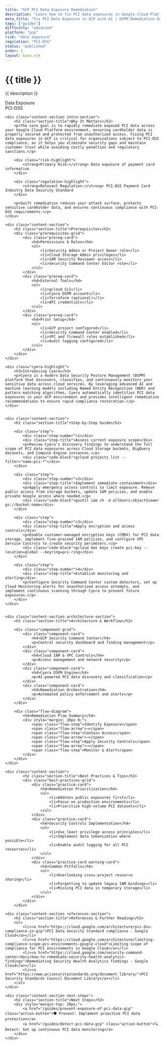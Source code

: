 ```yaml
---
title: "GCP PCI Data Exposure Remediation"
description: "Learn how to fix PCI data exposures in Google Cloud Platform environments. Follow step-by-step guidance for PCI-DSS compliance and security."
meta_title: "Fix PCI Data Exposure in GCP with AI | DSPM Remediation Guide"
tags: ["guides"]
difficulty: "advanced"
platform: "gcp"
risk: "data exposure"
regulation: "PCI-DSS"
status: "published"
order: 1
layout: base.njk
---
```


<div class="container">
    <div class="header">
        <h1>{{ title }}</h1>
        <p>{{ description }}</p>
        <div class="badge">Data Exposure</div>
        <div class="badge regulation">PCI-DSS</div>
    </div>

    <div class="content-section intro-section">
        <h2 class="section-title">Why It Matters</h2>
        <p>The core goal is to rapidly remediate exposed PCI data across your Google Cloud Platform environment, ensuring cardholder data is properly secured and protected from unauthorized access. Fixing PCI data exposures in GCP is critical for organizations subject to PCI-DSS compliance, as it helps you eliminate security gaps and maintain customer trust while avoiding costly penalties and regulatory sanctions.</p>
        
        <div class="risk-highlight">
            <strong>Primary Risk:</strong> Data exposure of payment card information
        </div>
        
        <div class="regulation-highlight">
            <strong>Relevant Regulation:</strong> PCI-DSS Payment Card Industry Data Security Standard
        </div>
        
        <p>Swift remediation reduces your attack surface, protects sensitive cardholder data, and ensures continuous compliance with PCI-DSS requirements.</p>
    </div>

    <div class="content-section">
        <h2 class="section-title">Prerequisites</h2>
        <div class="prerequisites-grid">
            <div class="prereq-card">
                <h4>Permissions & Roles</h4>
                <ul>
                    <li>Security Admin or Project Owner role</li>
                    <li>Cloud Storage Admin privileges</li>
                    <li>IAM Security Reviewer access</li>
                    <li>Security Command Center Editor role</li>
                </ul>
            </div>
            <div class="prereq-card">
                <h4>External Tools</h4>
                <ul>
                    <li>gcloud CLI</li>
                    <li>Cyera DSPM account</li>
                    <li>Terraform (optional)</li>
                    <li>API credentials</li>
                </ul>
            </div>
            <div class="prereq-card">
                <h4>Prior Setup</h4>
                <ul>
                    <li>GCP project configured</li>
                    <li>Security Command Center enabled</li>
                    <li>VPC and firewall rules established</li>
                    <li>Audit logging configured</li>
                </ul>
            </div>
        </div>
    </div>
	
    <div class="cyera-highlight">
        <h3>Introducing Cyera</h3>
        <p>Cyera is a modern Data Security Posture Management (DSPM) platform that discovers, classifies, and continuously monitors your sensitive data across cloud services. By leveraging advanced AI and machine learning models including Named Entity Recognition (NER) and pattern matching algorithms, Cyera automatically identifies PCI data exposures in your GCP environment and provides intelligent remediation recommendations to ensure rapid compliance restoration.</p>
    </div>
	

    <div class="content-section">
        <h2 class="section-title">Step-by-Step Guide</h2>
        
        <div class="step">
            <div class="step-number">1</div>
            <div class="step-title">Assess current exposure scope</div>
            <p>Review Cyera's discovery findings to understand the full scope of PCI data exposures across Cloud Storage buckets, BigQuery datasets, and Compute Engine instances.</p>
            <div class="code-block">gcloud projects list --filter="name:pci-*"</div>
        </div>

        <div class="step">
            <div class="step-number">2</div>
            <div class="step-title">Implement immediate containment</div>
            <p>Apply emergency access controls to limit exposure. Remove public access from storage buckets, update IAM policies, and enable private Google access where needed.</p>
            <div class="code-block">gsutil iam ch -d allUsers:objectViewer gs://bucket-name</div>
        </div>

        <div class="step">
            <div class="step-number">3</div>
            <div class="step-title">Apply encryption and access controls</div>
            <p>Enable customer-managed encryption keys (CMEK) for PCI data storage, implement fine-grained IAM policies, and configure VPC Service Controls to create security perimeters.</p>
            <div class="code-block">gcloud kms keys create pci-key --location=global --keyring=pci-ring</div>
        </div>

        <div class="step">
            <div class="step-number">4</div>
            <div class="step-title">Establish monitoring and alerting</div>
            <p>Configure Security Command Center custom detectors, set up Cloud Monitoring alerts for unauthorized access attempts, and implement continuous scanning through Cyera to prevent future exposures.</p>
        </div>
    </div>


    <div class="content-section architecture-section">
        <h2 class="section-title">Architecture & Workflow</h2>
        
        <div class="component-grid">
            <div class="component-card">
                <h4>GCP Security Command Center</h4>
                <p>Central security dashboard and finding management</p>
            </div>
            <div class="component-card">
                <h4>Cloud IAM & VPC Controls</h4>
                <p>Access management and network security</p>
            </div>
            <div class="component-card">
                <h4>Cyera DSPM Engine</h4>
                <p>AI-powered PCI data discovery and classification</p>
            </div>
            <div class="component-card">
                <h4>Remediation Orchestration</h4>
                <p>Automated policy enforcement and alerts</p>
            </div>
        </div>

        <div class="flow-diagram">
            <h4>Remediation Flow Summary</h4>
            <div style="margin: 20px 0;">
                <span class="flow-step">Identify Exposure</span>
                <span class="flow-arrow">→</span>
                <span class="flow-step">Contain Access</span>
                <span class="flow-arrow">→</span>
                <span class="flow-step">Apply Security Controls</span>
                <span class="flow-arrow">→</span>
                <span class="flow-step">Monitor & Alert</span>
            </div>
        </div>
    </div>

	<div class="content-section">
	        <h2 class="section-title">Best Practices & Tips</h2>
	        <div class="best-practices-grid">
	            <div class="practice-card">
	                <h4>Remediation Prioritization</h4>
	                <ul>
	                    <li>Address public exposures first</li>
	                    <li>Focus on production environments</li>
	                    <li>Prioritize high-volume PCI datasets</li>
	                </ul>
	            </div>
	            <div class="practice-card">
	                <h4>Security Controls Implementation</h4>
	                <ul>
	                    <li>Use least privilege access principles</li>
	                    <li>Implement data tokenization where possible</li>
	                    <li>Enable audit logging for all PCI resources</li>
	                </ul>
	            </div>
	            <div class="practice-card warning-card">
	                <h4>Common Pitfalls</h4>
	                <ul>
	                    <li>Overlooking cross-project resource sharing</li>
	                    <li>Forgetting to update legacy IAM bindings</li>
	                    <li>Missing PCI data in temporary storage</li>
	                </ul>
	            </div>
	        </div>
	    </div>

    <div class="content-section references-section">
        <h2 class="section-title">References & Further Reading</h2>
        <ul>
            <li><a href="https://cloud.google.com/architecture/pci-dss-compliance-in-gcp">PCI Data Security Standard compliance - Google Cloud</a></li>
            <li><a href="https://cloud.google.com/architecture/limiting-compliance-scope-pci-environments-google-cloud">Limiting scope of compliance for PCI environments in Google Cloud</a></li>
            <li><a href="https://cloud.google.com/security-command-center/docs/how-to-remediate-security-health-analytics-findings">Remediating Security Health Analytics findings - Google Cloud</a></li>
            <li><a href="https://www.pcisecuritystandards.org/document_library/">PCI Security Standards Council Document Library</a></li>
        </ul>
    </div>

    <div class="content-section next-steps">
        <h2 class="section-title">Next Steps</h2>
        <div style="margin-top: 20px;">
            <a href="/guides/prevent-exposure-of-pci-data-gcp" class="action-button">🛡️ Prevent: Implement proactive PCI data protection</a>
            <a href="/guides/detect-pci-data-gcp" class="action-button">🔍 Detect: Set up continuous PCI data monitoring</a>
        </div>
    </div>
</div>
